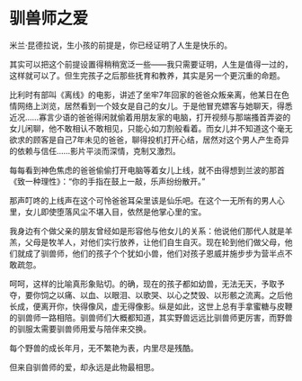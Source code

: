 # 驯兽师之爱

米兰·昆德拉说，生小孩的前提是，你已经证明了人生是快乐的。 

其实可以把这个前提设置得稍稍宽泛一些——我只需要证明，人生是值得一过的，这样就可以了。但生完孩子之后那些抚育和教养，其实是另一个更沉重的命题。 

比利时有部叫《离线》的电影，讲述了坐牢7年回家的爸爸众叛亲离，他某日在色情网络上浏览，居然看到一个妓女是自己的女儿。于是他冒充嫖客与她聊天，得悉近况……寡言少语的爸爸得闲就偷着用朋友家的电脑，打开视频与那端搔首弄姿的女儿闲聊，他不敢相认不敢相见，只能心如刀割般看着。而女儿并不知道这个毫无欲求的顾客是自己7年未见的爸爸，聊得投机打开心结，居然对这个男人产生奇异的依赖与信任……影片平淡而深情，克制又激烈。 

每每看到神色焦虑的爸爸偷偷打开电脑等着女儿上线，就不由得想到兰波的那首《致一种理性》：“你的手指在鼓上一敲，乐声纷纷散开。” 

那声叮咚的上线声在这个可怜爸爸耳朵里该是仙乐吧。在这个一无所有的男人心里，女儿即使堕落风尘不堪入目，依然是他掌心里的宝。 

我身边有个做父亲的朋友曾经如是形容他与他女儿的关系：他说他们那代人就是羊羔，父母是牧羊人，对他们实行放养，让他们自生自灭。现在轮到他们做父母，他们就成了驯兽师，他们的孩子个个犹如小兽，他们对孩子恩威并施步步为营半点不敢疏忽。 

呵呵，这样的比喻真形象贴切。的确，现在的孩子都如幼兽，无法无天，予取予夺，要你饲之以痛、以血、以眼泪、以歌哭、以心之焚毁、以形骸之流离。之后他长成，便离开你，快得像风，虚无得像影。纵是如此，这世上总有手拿蜜糖与皮鞭的驯兽师一路相陪。驯兽师们大概都知道，其实野兽远远比驯兽师更厉害，而野兽的驯服太需要驯兽师用爱与陪伴来交换。 

每个野兽的成长年月，无不繁艳为表，内里尽是残酷。 

但来自驯兽师的爱，却永远是此物最相思。